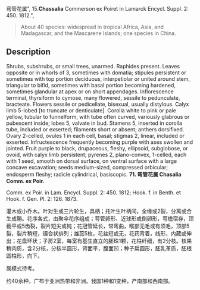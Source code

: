 弯管花属",
15.**Chassalia** Commerson ex Poiret in Lamarck Encycl. Suppl. 2: 450. 1812.",

> About 40 species: widespread in tropical Africa, Asia, and Madagascar, and the Mascarene Islands; one species in China.

## Description
Shrubs, subshrubs, or small trees, unarmed. Raphides present. Leaves opposite or in whorls of 3, sometimes with domatia; stipules persistent or sometimes with top portion deciduous, interpetiolar or united around stem, triangular to bifid, sometimes with basal portion becoming hardened, sometimes glandular at apex or on short appendages. Inflorescence terminal, thyrsiform to cymose, many flowered, sessile to pedunculate, bracteate. Flowers sessile or pedicellate, bisexual, usually distylous. Calyx limb 5-lobed [to truncate or denticulate]. Corolla white to pink or pale yellow, tubular to funnelform, with tube often curved, variously glabrous or pubescent inside; lobes 5, valvate in bud. Stamens 5, inserted in corolla tube, included or exserted; filaments short or absent; anthers dorsifixed. Ovary 2-celled, ovules 1 in each cell, basal; stigmas 2, linear, included or exserted. Infructescence frequently becoming purple with axes swollen and jointed. Fruit purple to black, drupaceous, fleshy, ellipsoid, subglobose, or ovoid, with calyx limb persistent; pyrenes 2, plano-convex, 1-celled, each with 1 seed, smooth on dorsal surface, on ventral surface with a large concave excavation; seeds medium-sized, compressed orbicular; endosperm fleshy; radicle cylindrical, basiscopic.
**71. 弯管花属 Chasalia Comm. ex Poir.**

Comm. ex Poir. in Lam. Encycl. Suppl. 2: 450. 1812; Hook. f. in Benth. et Hook. f. Gen. Pl. 2: 126. 1873.

灌木或小乔木。叶对生或三片轮生，具柄；托叶生叶柄间，全缘或2裂，分离或合生成鞘。花序各式，由聚伞花序组成；萼管卵形、近球形或倒卵形，萼檐宿存，顶截平或5齿裂，裂片短尖或钝；花冠管延长，常弯曲，喉部无毛或有须毛，顶部5裂，裂片稍短，镊合状排列；雄蕊5枚，花丝短或无，花药背着，线形，内藏或伸出；花盘环状；子房2室，每室有基生直立的胚珠1颗，花柱纤细，有2分枝。核果稍肉质，含2分核，分核半圆形，背面平，腹面凹；种子扁圆形，胚乳革质，胚根圆柱形，向下。

属模式待考。

约40余种，广布于亚洲热带和非洲。我国1种和1变种，产南部和西南部。
